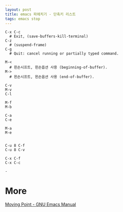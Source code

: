 ```yaml
---
layout: post
title: emacs 파헤치기 - 단축키 리스트 
tags: emacs stop
---
```


```
C-x C-c
  # Exit, (save-buffers-kill-terminal)
C-z
  # (suspend-frame)
C-g
  # Quit: cancel running or partially typed command. 

M-<
  # 왼손시프트, 왼손옵션 사용 (beginning-of-buffer).
M->
  # 왼손시프트, 왼손옵션 사용 (end-of-buffer).

C-v
M-v
C-l

M-f
M-b

C-a
C-e

M-a
M-e


C-u 8 C-f
C-u 8 C-v

C-x C-f
C-x C-c

-

```

# More
[Moving Point - GNU Emacs Manual](https://www.gnu.org/software/emacs/manual/html_node/emacs/Moving-Point.html)


